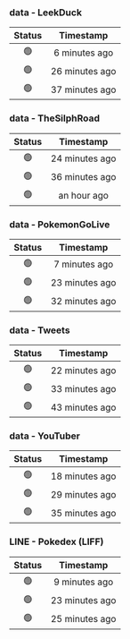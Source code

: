 ### data - LeekDuck
| Status | Timestamp |
|:------:|:---------:|
| 🟢 | 6 minutes ago |
| 🟢 | 26 minutes ago |
| 🟢 | 37 minutes ago |

### data - TheSilphRoad
| Status | Timestamp |
|:------:|:---------:|
| 🟢 | 24 minutes ago |
| 🟢 | 36 minutes ago |
| 🟢 | an hour ago |

### data - PokemonGoLive
| Status | Timestamp |
|:------:|:---------:|
| 🟢 | 7 minutes ago |
| 🟢 | 23 minutes ago |
| 🟢 | 32 minutes ago |

### data - Tweets
| Status | Timestamp |
|:------:|:---------:|
| 🟢 | 22 minutes ago |
| 🟢 | 33 minutes ago |
| 🟢 | 43 minutes ago |

### data - YouTuber
| Status | Timestamp |
|:------:|:---------:|
| 🟢 | 18 minutes ago |
| 🟢 | 29 minutes ago |
| 🟢 | 35 minutes ago |

### LINE - Pokedex (LIFF)
| Status | Timestamp |
|:------:|:---------:|
| 🟢 | 9 minutes ago |
| 🟢 | 23 minutes ago |
| 🟢 | 25 minutes ago |

